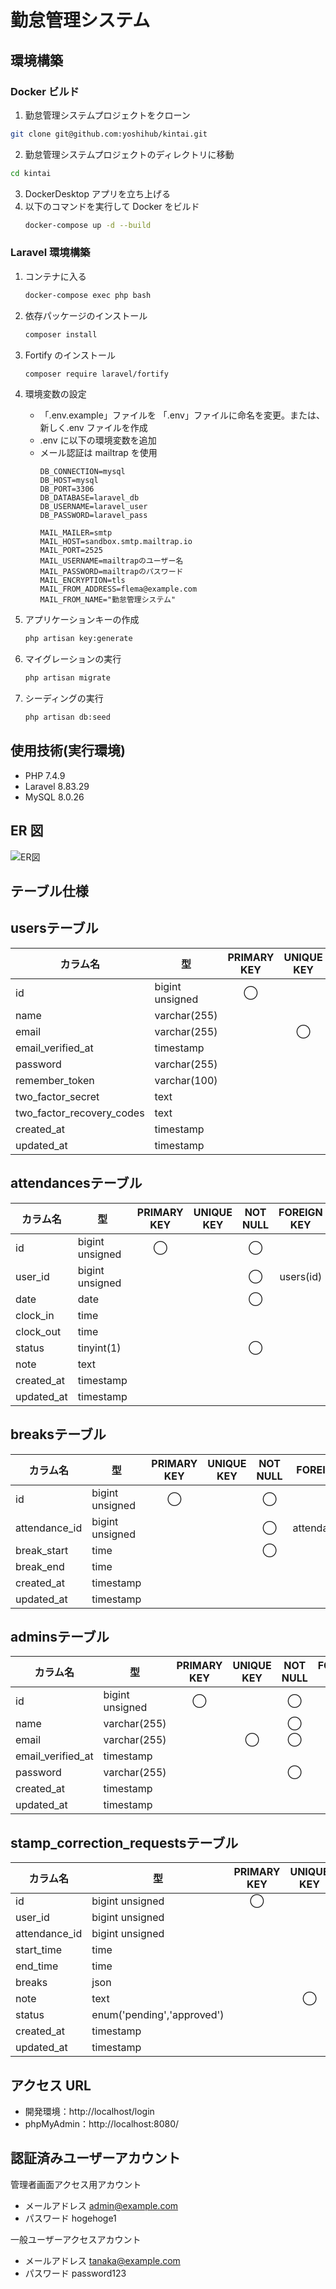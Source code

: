 # 勤怠管理システム

## 環境構築

### Docker ビルド

1. 勤怠管理システムプロジェクトをクローン
```bash
git clone git@github.com:yoshihub/kintai.git
```
2. 勤怠管理システムプロジェクトのディレクトリに移動
```bash
cd kintai
```

3. DockerDesktop アプリを立ち上げる
4. 以下のコマンドを実行して Docker をビルド
    ```bash
    docker-compose up -d --build
    ```

### Laravel 環境構築

1. コンテナに入る

    ```bash
    docker-compose exec php bash
    ```

2. 依存パッケージのインストール

    ```bash
    composer install
    ```
3. Fortify のインストール

   ```bash
   composer require laravel/fortify
   ``` 

4. 環境変数の設定

    - 「.env.example」ファイルを 「.env」ファイルに命名を変更。または、新しく.env ファイルを作成
    - .env に以下の環境変数を追加
    - メール認証は mailtrap を使用
        ```
        DB_CONNECTION=mysql
        DB_HOST=mysql
        DB_PORT=3306
        DB_DATABASE=laravel_db
        DB_USERNAME=laravel_user
        DB_PASSWORD=laravel_pass

        MAIL_MAILER=smtp
        MAIL_HOST=sandbox.smtp.mailtrap.io
        MAIL_PORT=2525
        MAIL_USERNAME=mailtrapのユーザー名
        MAIL_PASSWORD=mailtrapのパスワード
        MAIL_ENCRYPTION=tls
        MAIL_FROM_ADDRESS=flema@example.com
        MAIL_FROM_NAME="勤怠管理システム"
        ```

5. アプリケーションキーの作成

    ```bash
    php artisan key:generate
    ```

6. マイグレーションの実行

    ```bash
    php artisan migrate
    ```

7. シーディングの実行

    ```bash
    php artisan db:seed
    ```

## 使用技術(実行環境)

-   PHP 7.4.9
-   Laravel 8.83.29
-   MySQL 8.0.26

## ER 図
![ER図](https://github.com/user-attachments/assets/bbd15235-6849-46fc-8f15-56ac92092f3c)

## テーブル仕様
## usersテーブル

| カラム名                 | 型              | PRIMARY KEY | UNIQUE KEY | NOT NULL | FOREIGN KEY |
|-------------------------|-----------------|:-----------:|:----------:|:--------:|:-----------:|
| id                      | bigint unsigned |     ◯       |            |    ◯     |             |
| name                    | varchar(255)    |             |            |    ◯     |             |
| email                   | varchar(255)    |             |     ◯      |    ◯     |             |
| email_verified_at       | timestamp       |             |            |          |             |
| password                | varchar(255)    |             |            |    ◯     |             |
| remember_token          | varchar(100)    |             |            |          |             |
| two_factor_secret       | text            |             |            |          |             |
| two_factor_recovery_codes | text          |             |            |          |             |
| created_at              | timestamp       |             |            |          |             |
| updated_at              | timestamp       |             |            |          |             |

## attendancesテーブル

| カラム名    | 型               | PRIMARY KEY | UNIQUE KEY | NOT NULL | FOREIGN KEY      |
|-------------|------------------|:-----------:|:----------:|:--------:|:----------------:|
| id          | bigint unsigned  |     ◯       |            |    ◯     |                  |
| user_id     | bigint unsigned  |             |            |    ◯     | users(id)        |
| date        | date             |             |            |    ◯     |                  |
| clock_in    | time             |             |            |          |                  |
| clock_out   | time             |             |            |          |                  |
| status      | tinyint(1)       |             |            |    ◯     |                  |
| note        | text             |             |            |          |                  |
| created_at  | timestamp        |             |            |          |                  |
| updated_at  | timestamp        |             |            |          |                  |

## breaksテーブル

| カラム名      | 型               | PRIMARY KEY | UNIQUE KEY | NOT NULL | FOREIGN KEY       |
|---------------|------------------|:-----------:|:----------:|:--------:|:-----------------:|
| id            | bigint unsigned  |     ◯       |            |    ◯     |                   |
| attendance_id | bigint unsigned  |             |            |    ◯     | attendances(id)   |
| break_start   | time             |             |            |    ◯     |                   |
| break_end     | time             |             |            |          |                   |
| created_at    | timestamp        |             |            |          |                   |
| updated_at    | timestamp        |             |            |          |                   |

## adminsテーブル

| カラム名           | 型              | PRIMARY KEY | UNIQUE KEY | NOT NULL | FOREIGN KEY |
|--------------------|-----------------|:-----------:|:----------:|:--------:|:-----------:|
| id                 | bigint unsigned |     ◯       |            |    ◯     |             |
| name               | varchar(255)    |             |            |    ◯     |             |
| email              | varchar(255)    |             |     ◯      |    ◯     |             |
| email_verified_at  | timestamp       |             |            |          |             |
| password           | varchar(255)    |             |            |    ◯     |             |
| created_at         | timestamp       |             |            |          |             |
| updated_at         | timestamp       |             |            |          |             |

## stamp_correction_requestsテーブル

| カラム名      | 型               | PRIMARY KEY | UNIQUE KEY | NOT NULL | FOREIGN KEY         |
|---------------|------------------|:-----------:|:----------:|:--------:|:-------------------:|
| id            | bigint unsigned  |     ◯       |            |    ◯     |                     |
| user_id       | bigint unsigned  |             |            |    ◯     | users(id)           |
| attendance_id | bigint unsigned  |             |            |    ◯     | attendances(id)     |
| start_time    | time             |             |            |    ◯     |                     |
| end_time      | time             |             |            |    ◯     |                     |
| breaks        | json             |             |            |          |                     |
| note          | text             |             |    ◯       |          |                     |
| status        | enum('pending','approved') |   |          |    ◯     |                     |
| created_at    | timestamp        |             |            |          |                     |
| updated_at    | timestamp        |             |            |          |                     |



## アクセス URL

-   開発環境：http://localhost/login
-   phpMyAdmin：http://localhost:8080/

## 認証済みユーザーアカウント
管理者画面アクセス用アカウント
- メールアドレス admin@example.com
- パスワード    hogehoge1

一般ユーザーアクセスアカウント
- メールアドレス tanaka@example.com
- パスワード    password123

